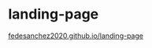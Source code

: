 # landing-page


<a href="fedesanchez2020.github.io/landing-page" target="_blank">fedesanchez2020.github.io/landing-page</a>
